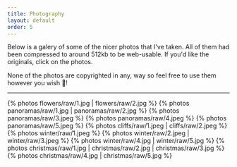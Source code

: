 ```yaml
---
title: Photography
layout: default
order: 5
---
```


Below is a galery of some of the nicer photos that I've taken. All of them had been compressed to around 512kb to be web-usable. If you'd like the originals, click on the photos.

None of the photos are copyrighted in any, way so feel free to use them however you wish 🙂!

---

{% photos flowers/raw/1.jpg | flowers/raw/2.jpg %}
{% photos panoramas/raw/1.jpg | panoramas/raw/2.jpg %}
{% photos panoramas/raw/3.jpeg %}
{% photos panoramas/raw/4.jpeg %}
{% photos panoramas/raw/5.jpeg %}
{% photos cliffs/raw/1.jpeg | cliffs/raw/2.jpeg %}
{% photos winter/raw/1.jpeg %}
{% photos winter/raw/2.jpeg | winter/raw/3.jpeg %}
{% photos winter/raw/4.jpg | winter/raw/5.jpg %}
{% photos christmas/raw/1.jpg | christmas/raw/2.jpg | christmas/raw/3.jpg %}
{% photos christmas/raw/4.jpg | christmas/raw/5.jpg %}
